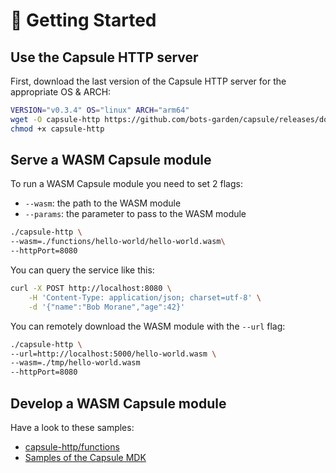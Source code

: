 # 🚀 Getting Started

## Use the Capsule HTTP server

First, download the last version of the Capsule HTTP server for the appropriate OS & ARCH:

```bash
VERSION="v0.3.4" OS="linux" ARCH="arm64"
wget -O capsule-http https://github.com/bots-garden/capsule/releases/download/${VERSION}/capsule-http-${VERSION}-${OS}-${ARCH}
chmod +x capsule-http
```

## Serve a WASM Capsule module

To run a WASM Capsule module you need to set 2 flags:
- `--wasm`: the path to the WASM module
- `--params`: the parameter to pass to the WASM module

```bash
./capsule-http \
--wasm=./functions/hello-world/hello-world.wasm\
--httpPort=8080
```

You can query the service like this:
```bash
curl -X POST http://localhost:8080 \
    -H 'Content-Type: application/json; charset=utf-8' \
    -d '{"name":"Bob Morane","age":42}'
```


You can remotely download  the WASM module with the `--url` flag:
```bash
./capsule-http \
--url=http://localhost:5000/hello-world.wasm \
--wasm=./tmp/hello-world.wasm 
--httpPort=8080
```

## Develop a WASM Capsule module

Have a look to these samples:

- [capsule-http/functions](https://github.com/bots-garden/capsule/tree/main/capsule-http/functions)
- [Samples of the Capsule MDK](https://github.com/bots-garden/capsule-module-sdk/tree/main/samples)
